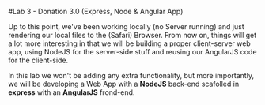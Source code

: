 #Lab 3 - Donation 3.0 (Express, Node & Angular App)

Up to this point, we've been working locally (no Server running) and just rendering our local files to the (Safari) Browser. From now on, things will get a lot more interesting in that we will be building a proper client-server web app, using NodeJS for the server-side stuff and reusing our AngularJS code for the client-side.

In this lab we won't be adding any extra functionality, but more importantly, we will be developing a Web App with a **NodeJS** back-end scafolled in **express** with an **AngularJS** frond-end.






